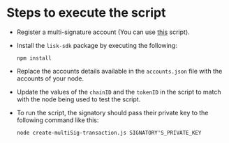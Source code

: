 # Steps to execute the script

- Register a multi-signature account (You can use [this](https://github.com/LiskHQ/lisk-sdk-examples/tree/development/guides/register-multi-sig-accounts) script).

- Install the `lisk-sdk` package by executing the following:

    ```
    npm install
    ```
- Replace the accounts details available in the `accounts.json` file with the accounts of your node.
- Update the values of the `chainID` and the `tokenID` in the script to match with the node being used to test the script.
- To run the script, the signatory should pass their private key to the following command like this:
    ```
    node create-multiSig-transaction.js SIGNATORY'S_PRIVATE_KEY
    ```